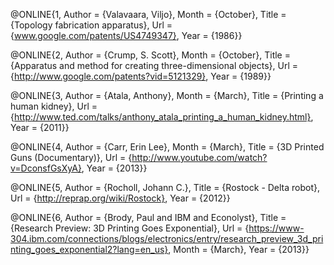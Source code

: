 @ONLINE{1,
	Author = {Valavaara, Viljo},
	Month = {October},
	Title = {Topology fabrication apparatus},
	Url = {www.google.com/patents/US4749347},
	Year = {1986}}

@ONLINE{2,
	Author = {Crump, S. Scott},
	Month = {October},
	Title = {Apparatus and method for creating three-dimensional objects},
	Url = {http://www.google.com/patents?vid=5121329},
	Year = {1989}}

@ONLINE{3,
	Author = {Atala, Anthony},
	Month = {March},
	Title = {Printing a human kidney},
	Url = {http://www.ted.com/talks/anthony_atala_printing_a_human_kidney.html},
	Year = {2011}}

@ONLINE{4,
	Author = {Carr, Erin Lee},
	Month = {March},
	Title = {3D Printed Guns (Documentary)},
	Url = {http://www.youtube.com/watch?v=DconsfGsXyA},
	Year = {2013}}

@ONLINE{5,
	Author = {Rocholl, Johann C.},
	Title = {Rostock - Delta robot},
	Url = {http://reprap.org/wiki/Rostock},
	Year = {2012}}

@ONLINE{6,
	Author = {Brody, Paul and IBM and Econolyst},
	Title = {Research Preview: 3D Printing Goes Exponential},
	Url = {https://www-304.ibm.com/connections/blogs/electronics/entry/research_preview_3d_printing_goes_exponential2?lang=en_us},
	Month = {March},
	Year = {2013}}
